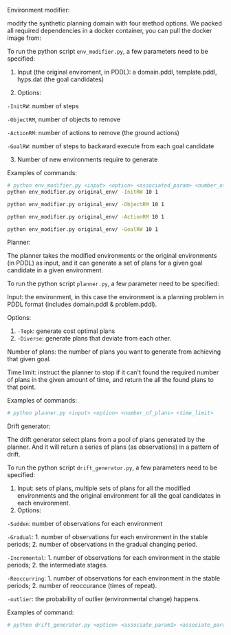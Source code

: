 Environment modifier:

modify the synthetic planning domain with four method options. We packed all required dependencies in a docker container, you can pull the docker image from:

To run the python script `env_modifier.py`, a few parameters need to be specified:

1) Input (the original enviroment, in PDDL): a domain.pddl, template.pddl, hyps.dat (the goal candidates)

2) Options: 

`-InitRW`: number of steps

`-ObjectRM`, number of objects to remove

`-ActionRM`: number of actions to remove (the ground actions)

`-GoalRW`: number of steps to backward execute from each goal candidate

3) Number of new environments require to generate



Examples of commands:

```sh
# python env_modifier.py <input> <option> <associated_param> <number_of_env>
python env_modifier.py original_env/ -InitRW 10 1

python env_modifier.py original_env/ -ObjectRM 10 1

python env_modifier.py original_env/ -ActionRM 10 1

python env_modifier.py original_env/ -GoalRW 10 1
```





Planner:

The planner takes the modified environments or the original environments (in PDDL) as input, and it can generate a set of plans for a given goal candidate in a given environment.



To run the python script `planner.py`, a few parameter need to be specified:

Input: the environment, in this case the environment is a planning problem in PDDL format (includes domain.pddl & problem.pddl).

Options:

1) `-Topk`: generate cost optimal plans
2) `-Diverse`: generate plans that deviate from each other.

Number of plans: the number of plans you want to generate from achieving that given goal.

Time limit: instruct the planner to stop if it can't found the required number of plans in the given amount of time, and return the all the found plans to that point.



Examples of commands:

```sh
# python planner.py <input> <option> <number_of_plans> <time_limit>
```





Drift generator:

The drift generator select plans from a pool of plans generated by the planner. And it will return a series of plans (as observations) in a pattern of drift.

To run the python script `drift_generator.py`, a few parameters need to be specified:

1. Input: sets of plans, multiple sets of plans for all the modified environments and the original environment for all the goal candidates in each environment.
2. Options: 

`-Sudden`: number of observations for each environment

`-Gradual`: 1. number of observations for each environment in the stable periods; 2. number of observations in the gradual changing period.

`-Incremental`: 1. number of observations for each environment in the stable periods; 2. the intermediate stages.

`-Reoccurring`: 1. number of observations for each environment in the stable periods; 2. number of reoccurance (times of repeat).

`-outlier`: the probability of outlier (environmental change) happens.



Examples of command:

```sh
# python drift_generator.py <option> <associate_param1> <associate_param2>
```





 